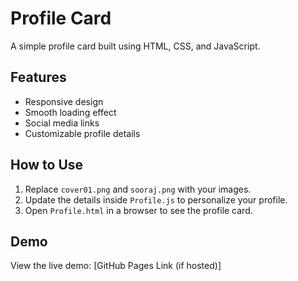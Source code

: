 # Profile Card

A simple profile card built using HTML, CSS, and JavaScript.

## Features
- Responsive design
- Smooth loading effect
- Social media links
- Customizable profile details

## How to Use
1. Replace `cover01.png` and `sooraj.png` with your images.
2. Update the details inside `Profile.js` to personalize your profile.
3. Open `Profile.html` in a browser to see the profile card.

## Demo
View the live demo: [GitHub Pages Link (if hosted)]
